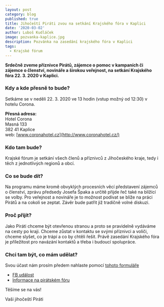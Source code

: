 ```yaml
---
layout: post
category: blog
published: true
title: Jihočeští Piráti zvou na setkání Krajského fóra v Kaplici
date: '2020-03-02'
author: Luboš Kudláček
image: pozvanka-kaplice.jpg
description: Pozvánka na zasedání krajského fóra v Kaplici
tags:
  - Krajské fórum
---
```

**Srdečně zveme příznivce Pirátů, zájemce o pomoc v kampaních či zájemce o členství, novináře a širokou veřejnost, na setkání Krajského fóra 22. 3. 2020 v Kaplici.**

### Kdy a kde přesně to bude?

Setkáme se v neděli 22. 3. 2020 ve 13 hodin (vstup možný od 12:30) v hotelu Corona.

**Přesná adresa:**  
Hotel Corona  
Masná 133  
382 41  Kaplice  
web: [www.coronahotel.cz](http://www.coronahotel.cz/)

### Kdo tam bude?
Krajské fórum je setkání všech členů a příznivců z Jihočeského kraje, tedy i těch z jednotlivých regionů a obcí. 

### Co se bude dít?
Na programu máme kromě obvyklých procesních věcí představení zájemců o členství, zprávu předsedy Josefa Špaka a určitě přijde řeč také na blížící se volby. 
Pro veřejnost a novináře je to možnost podívat se blíže na práci Pirátů a na cokoli se zeptat. Závěr bude patřit již tradičně volné diskuzi.

### Proč přijít?
Jako Piráti chceme být otevřenou stranou a proto se pravidelně vydáváme na cesty po kraji. Chceme zůstat v kontaktu se svými příznivci a voliči, chceme slyšet, co je trápí a co by chtěli řešit. Právě zasedání Krajského fóra je příležitost pro navázání kontaktů a třeba i budoucí spolupráce.

### Chci tam být, co mám udělat?
Svou účast nám prosím předem nahlaste pomocí [tohoto formuláře](https://docs.google.com/forms/d/10QYVEQrJJZy-DBqIj0QSccMde68nOfJQcmxGHoBoflE/viewform?edit_requested=true)

* [FB událost](https://www.facebook.com/events/187317989348290/)
* [Informace na pirátském fóru](https://forum.pirati.cz/viewtopic.php?f=408&t=51452)

Těšíme se na vás!

Vaši jihočeští Piráti

